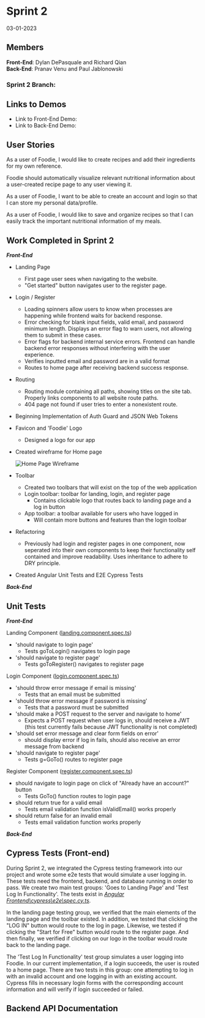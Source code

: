 # Sprint 2
03-01-2023
## Members
**Front-End**: Dylan DePasquale and Richard Qian <br>
**Back-End**: Pranav Venu and Paul Jablonowski

### Sprint 2 Branch:

## Links to Demos
- Link to Front-End Demo:
- Link to Back-End Demo:

## User Stories

As a user of Foodie, I would like to create recipes and add their ingredients for my own reference. <br>

Foodie should automatically visualize relevant nutritional information about a user-created recipe page to any user viewing it. <br>

As a user of Foodie, I want to be able to create an account and login so that I can store my personal data/profile. <br>

As a user of Foodie, I would like to save and organize recipes so that I can easily track the important nutritional information of my meals. <br>


## Work Completed in Sprint 2

***Front-End***<br>
* Landing Page
  * First page user sees when navigating to the website.
  * "Get started" button navigates user to the register page.

* Login / Register
  * Loading spinners allow users to know when processes are happening while frontend waits for backend response.
  * Error checking for blank input fields, valid email, and password  minimum length. Displays an error flag to warn users, not allowing them to submit in these cases.
  * Error flags for backend internal service errors. Frontend can handle backend error responses without interfering with the user experience.
  * Verifies inputted email and password are in a valid format
  * Routes to home page after receiving backend success response.
  
* Routing
  * Routing module containing all paths, showing titles on the site tab. Properly links components to all website route paths.
  * 404 page not found if user tries to enter a nonexistent route.
  
* Beginning Implementation of Auth Guard and JSON Web Tokens

* Favicon and 'Foodie' Logo
  * Designed a logo for our app

* Created wireframe for Home page
  
  ![Home Page Wireframe](Wireframes/Home%20Page%20Wireframe.png)

* Toolbar
  * Created two toolbars that will exist on the top of the web application
  * Login toolbar: toolbar for landing, login, and register page
    * Contains clickable logo that routes back to landing page and a log in button
  * App toolbar: a toolbar available for users who have logged in
    * Will contain more buttons and features than the login toolbar

* Refactoring
  * Previously had login and register pages in one component, now seperated into their own components to keep their functionality self contained and improve readability. Uses inheritance to adhere to DRY principle.
  

* Created Angular Unit Tests and E2E Cypress Tests



***Back-End***


## Unit Tests

***Front-End***<br>

Landing Component ([landing.component.spec.ts](Angular%20Frontend/src/app/landing/landing.component.spec.ts))
* 'should navigate to login page'
  * Tests goToLogin() navigates to login page
* 'should navigate to register page'
  * Tests goToRegister() navigates to register page

Login Component ([login.component.spec.ts](Angular%20Frontend/src/app/login/login.component.spec.ts))
* 'should throw error message if email is missing'
  * Tests that an email must be submitted
* 'should throw error message if password is missing'
  * Tests that a password must be submitted
* 'should make a POST request to the server and navigate to home' 
  * Expects a POST request when user logs in, should receive a JWT (this test currently fails because JWT functionality is not completed)
* 'should set error message and clear form fields on error' 
  * should display error if log in fails, should also receive an error message from backend
* 'should navigate to register page'
  * Tests g=GoTo() routes to register page

Register Component ([register.component.spec.ts](Angular%20Frontend/src/app/register/register.component.spec.ts))
* should navigate to login page on click of "Already have an account?" button
  * Tests GoTo() function routes to login page
* should return true for a valid email
  * Tests email validation function isValidEmail() works properly
* should return false for an invalid email
  * Tests email validation function works properly



***Back-End***<br>


## Cypress Tests (Front-end)

During Sprint 2, we integrated the Cypress testing framework into our project and wrote some e2e tests that would simulate a user logging in. These tests need the frontend, backend, and database running in order to pass. We create two main test groups: 'Goes to Landing Page' and 'Test Log In Functionality'. The tests exist in [*Angular Frontend\cypress\e2e\spec.cy.ts*](Angular%20Frontend/cypress/e2e/spec.cy.ts).

In the landing page testing group, we verified that the main elements of the landing page and the toolbar existed. In addition, we tested that clicking the "LOG IN" button would route to the log in page. Likewise, we tested if clicking the "Start for Free" button would route to the register page. And then finally, we verified if clicking on our logo in the toolbar would route back to the landing page.

The 'Test Log In Functionality' test group simulates a user logging into Foodie. In our current implementation, if a login succeeds, the user is routed to a home page. There are two tests in this group: one attempting to log in with an invalid account and one logging in with an existing account. Cypress fills in necessary login forms with the corresponding account information and will verify if login succeeded or failed.

## Backend API Documentation


